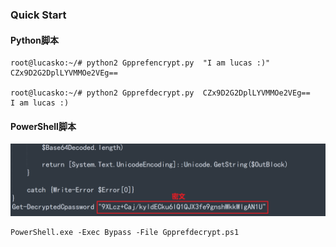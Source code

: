 ### Quick Start



#### Python脚本

```
root@lucasko:~/# python2 Gpprefencrypt.py  "I am lucas :)"
CZx9D2G2DplLYVMMOe2VEg==

root@lucasko:~/# python2 Gpprefdecrypt.py  CZx9D2G2DplLYVMMOe2VEg==
I am lucas :)
```



#### PowerShell脚本

![image-20231110145704325](README/image-20231110145704325.png)

```
PowerShell.exe -Exec Bypass -File Gpprefdecrypt.ps1
```

